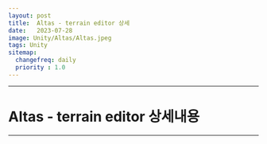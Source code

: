 ```yaml
---
layout: post
title:  Altas - terrain editor 상세
date:   2023-07-28
image: Unity/Altas/Altas.jpeg
tags: Unity
sitemap:
  changefreq: daily
  priority : 1.0
---
```




---
# Altas - terrain editor 상세내용
---